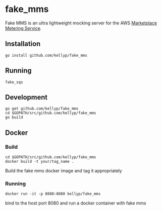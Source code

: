 # fake_mms

Fake MMS is an ultra lightweight mocking server for the AWS [Marketplace Metering
Service](https://docs.aws.amazon.com/marketplacemetering/latest/APIReference/Welcome.html).


## Installation

```
go install github.com/kellyp/fake_mms
```

## Running

```
fake_sqs
```

## Development

```
go get github.com/kellyp/fake_mms
cd $GOPATH/src/github.com/kellyp/fake_mms
go build
```

## Docker

### Build

```
cd $GOPATH/src/github.com/kellyp/fake_mms
docker build -t your/tag_name .
```

Build the fake mms docker image and tag it appropriately

### Running

```
docker run -it -p 8080:8080 kellyp/fake_mms
```

bind to the host port 8080 and run a docker container
with fake mms
